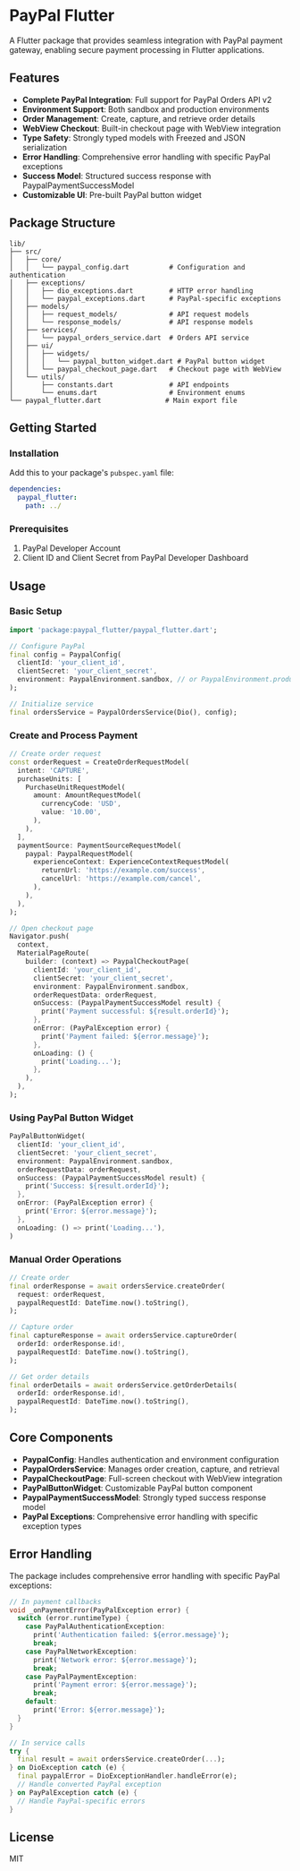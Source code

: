 # PayPal Flutter

A Flutter package that provides seamless integration with PayPal payment gateway, enabling secure payment processing in Flutter applications.

## Features

- **Complete PayPal Integration**: Full support for PayPal Orders API v2
- **Environment Support**: Both sandbox and production environments
- **Order Management**: Create, capture, and retrieve order details
- **WebView Checkout**: Built-in checkout page with WebView integration
- **Type Safety**: Strongly typed models with Freezed and JSON serialization
- **Error Handling**: Comprehensive error handling with specific PayPal exceptions
- **Success Model**: Structured success response with PaypalPaymentSuccessModel
- **Customizable UI**: Pre-built PayPal button widget

## Package Structure

```
lib/
├── src/
│   ├── core/
│   │   └── paypal_config.dart          # Configuration and authentication
│   ├── exceptions/
│   │   ├── dio_exceptions.dart         # HTTP error handling
│   │   └── paypal_exceptions.dart      # PayPal-specific exceptions
│   ├── models/
│   │   ├── request_models/             # API request models
│   │   └── response_models/            # API response models
│   ├── services/
│   │   └── paypal_orders_service.dart  # Orders API service
│   ├── ui/
│   │   ├── widgets/
│   │   │   └── paypal_button_widget.dart # PayPal button widget
│   │   └── paypal_checkout_page.dart   # Checkout page with WebView
│   └── utils/
│       ├── constants.dart              # API endpoints
│       └── enums.dart                  # Environment enums
└── paypal_flutter.dart                # Main export file
```

## Getting Started

### Installation

Add this to your package's `pubspec.yaml` file:

```yaml
dependencies:
  paypal_flutter:
    path: ../
```

### Prerequisites

1. PayPal Developer Account
2. Client ID and Client Secret from PayPal Developer Dashboard

## Usage

### Basic Setup

```dart
import 'package:paypal_flutter/paypal_flutter.dart';

// Configure PayPal
final config = PaypalConfig(
  clientId: 'your_client_id',
  clientSecret: 'your_client_secret',
  environment: PaypalEnvironment.sandbox, // or PaypalEnvironment.production
);

// Initialize service
final ordersService = PaypalOrdersService(Dio(), config);
```

### Create and Process Payment

```dart
// Create order request
const orderRequest = CreateOrderRequestModel(
  intent: 'CAPTURE',
  purchaseUnits: [
    PurchaseUnitRequestModel(
      amount: AmountRequestModel(
        currencyCode: 'USD',
        value: '10.00',
      ),
    ),
  ],
  paymentSource: PaymentSourceRequestModel(
    paypal: PaypalRequestModel(
      experienceContext: ExperienceContextRequestModel(
        returnUrl: 'https://example.com/success',
        cancelUrl: 'https://example.com/cancel',
      ),
    ),
  ),
);

// Open checkout page
Navigator.push(
  context,
  MaterialPageRoute(
    builder: (context) => PaypalCheckoutPage(
      clientId: 'your_client_id',
      clientSecret: 'your_client_secret',
      environment: PaypalEnvironment.sandbox,
      orderRequestData: orderRequest,
      onSuccess: (PaypalPaymentSuccessModel result) {
        print('Payment successful: ${result.orderId}');
      },
      onError: (PayPalException error) {
        print('Payment failed: ${error.message}');
      },
      onLoading: () {
        print('Loading...');
      },
    ),
  ),
);
```

### Using PayPal Button Widget

```dart
PayPalButtonWidget(
  clientId: 'your_client_id',
  clientSecret: 'your_client_secret',
  environment: PaypalEnvironment.sandbox,
  orderRequestData: orderRequest,
  onSuccess: (PaypalPaymentSuccessModel result) {
    print('Success: ${result.orderId}');
  },
  onError: (PayPalException error) {
    print('Error: ${error.message}');
  },
  onLoading: () => print('Loading...'),
)
```

### Manual Order Operations

```dart
// Create order
final orderResponse = await ordersService.createOrder(
  request: orderRequest,
  paypalRequestId: DateTime.now().toString(),
);

// Capture order
final captureResponse = await ordersService.captureOrder(
  orderId: orderResponse.id!,
  paypalRequestId: DateTime.now().toString(),
);

// Get order details
final orderDetails = await ordersService.getOrderDetails(
  orderId: orderResponse.id!,
  paypalRequestId: DateTime.now().toString(),
);
```

## Core Components

- **PaypalConfig**: Handles authentication and environment configuration
- **PaypalOrdersService**: Manages order creation, capture, and retrieval
- **PaypalCheckoutPage**: Full-screen checkout with WebView integration
- **PayPalButtonWidget**: Customizable PayPal button component
- **PaypalPaymentSuccessModel**: Strongly typed success response model
- **PayPal Exceptions**: Comprehensive error handling with specific exception types

## Error Handling

The package includes comprehensive error handling with specific PayPal exceptions:

```dart
// In payment callbacks
void _onPaymentError(PayPalException error) {
  switch (error.runtimeType) {
    case PayPalAuthenticationException:
      print('Authentication failed: ${error.message}');
      break;
    case PayPalNetworkException:
      print('Network error: ${error.message}');
      break;
    case PayPalPaymentException:
      print('Payment error: ${error.message}');
      break;
    default:
      print('Error: ${error.message}');
  }
}

// In service calls
try {
  final result = await ordersService.createOrder(...);
} on DioException catch (e) {
  final paypalError = DioExceptionHandler.handleError(e);
  // Handle converted PayPal exception
} on PayPalException catch (e) {
  // Handle PayPal-specific errors
}
```

## License

MIT
